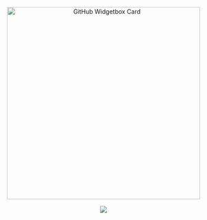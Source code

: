 <div align="center">
  <a href="https://discord.com/users/1277938659668136038" title="GitHub Profile">
      <img 
        src="https://github-widgetbox.vercel.app/api/profile?username=insuperablex&theme=darkmode&data=followers,repositories,stars,commits" 
        alt="GitHub Widgetbox Card" 
        style="width: 450px;
      ">
  </a>
  <br>
  <samp>
    <br><img src="https://komarev.com/ghpvc/?username=insuperable">
  </samp>
